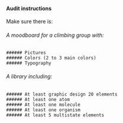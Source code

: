 #### Audit instructions

Make sure there is: 

###### A moodboard for a climbing group with:
    ###### Pictures
    ###### Colors (2 to 3 main colors)
    ###### Typography
###### A library including:
    ###### At least graphic design 20 elements
    ###### At least one atom
    ###### At least one molecule
    ###### At least one organism
    ###### At least 5 multistate elements